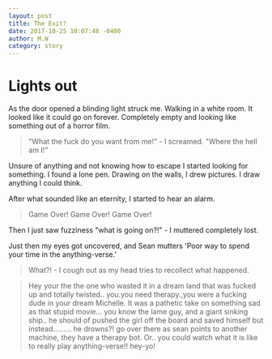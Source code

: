 ```yaml
---
layout: post
title: The Exit?
date: 2017-10-25 10:07:48 -0400
author: M.W
category: story
---
```

# Lights out

As the door opened a blinding light struck me. Walking in a white room. It looked like it could go on forever. 
Completely empty and looking like something out of a horror film.

> "What the fuck do you want from me!" - I screamed. "Where the hell am I!" 

Unsure of anything and not knowing how to escape I started looking for something. I found a lone pen. Drawing on the walls, I drew pictures. I draw anything I could think. 

After what sounded like an eternity, I started to hear an alarm.

> Game Over! Game Over! Game Over!

Then I just saw fuzziness "what is going on?!" - I muttered completely lost.

Just then my eyes got uncovered, and Sean mutters 'Poor way to spend your time in the anything-verse.'

> What?! - I cough out as my head tries to recollect what happened.

> Hey your the the one who wasted it in a dream land that was fucked up and totally twisted.. you.you need therapy.,you were a fucking dude in your dream Michelle. It was a pathetic take on something sad as that stupid movie... you know the lame guy, and a giant sinking ship.. he should of pushed the girl off the board and saved himself but instead......... he drowns?! go over there as sean points to another machine, they have a therapy bot. Or.. you could watch what it is like to really play anything-verse!! hey-yo!




